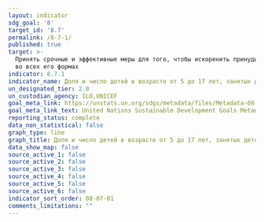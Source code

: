 ```yaml
---
layout: indicator
sdg_goal: '8'
target_id: '8.7'
permalink: /8-7-1/
published: true
target: >-
  Принять срочные и эффективные меры для того, чтобы искоренить принудительный труд, покончить с современным рабством и торговлей людьми и обеспечить запрет и ликвидацию наихуд-ших форм детского труда, включая вербовку и использование детей-солдат, а к 2025 году покончить с детским трудом
  во всех его формах
indicator: 8.7.1
indicator_name: Доля и число детей в возрасте от 5 до 17 лет, занятых детским трудом, в разбивке по полу и возрасту
un_designated_tier: 2.0
un_custodian_agency: ILO,UNICEF
goal_meta_link: https://unstats.un.org/sdgs/metadata/files/Metadata-08-07-01.pdf
goal_meta_link_text: United Nations Sustainable Development Goals Metadata (pdf 525kB)
reporting_status: complete
data_non_statistical: false
graph_type: line
graph_title: Доля и число детей в возрасте от 5 до 17 лет, занятых детским трудом, в разбивке по полу и возрасту
data_show_map: false
source_active_1: false
source_active_2: false
source_active_3: false
source_active_4: false
source_active_5: false
source_active_6: false
indicator_sort_order: 08-07-01
comments_limitations: ""
---
```

